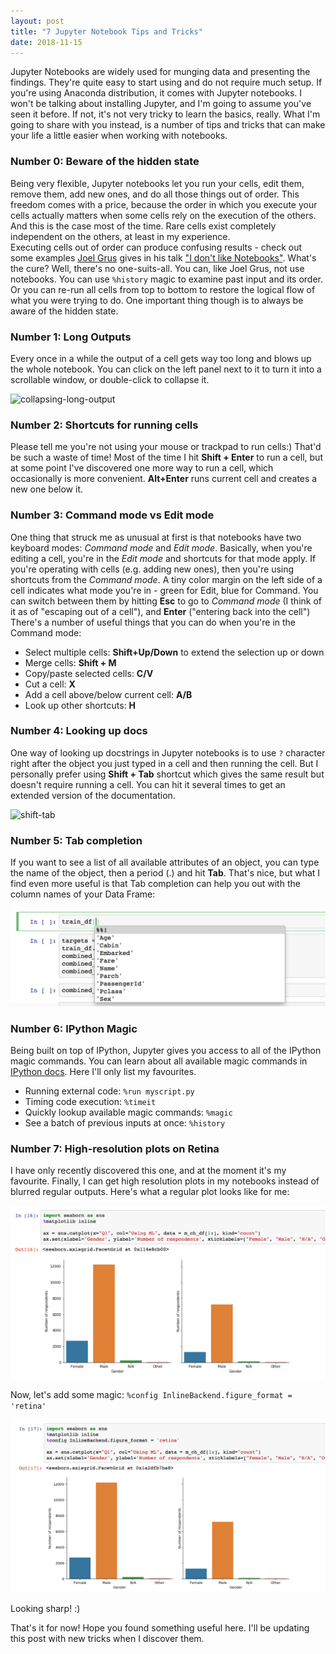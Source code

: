 ```yaml
---
layout: post
title: "7 Jupyter Notebook Tips and Tricks"
date: 2018-11-15
---
```


Jupyter Notebooks are widely used for munging data and presenting the findings. 
They're quite easy to start using and do not require much setup. 
If you're using Anaconda distribution, it comes with Jupyter notebooks. 
I won't be talking about installing Jupyter, and I'm going to assume you've seen it before. 
If not, it's not very tricky to learn the basics, really. 
What I'm going to share with you instead, is a number of tips and tricks that can make your life a 
little easier when working with notebooks.

### Number 0: Beware of the hidden state

Being very flexible, Jupyter notebooks let you run your cells, edit them, remove them, add new ones, 
and do all those things out of order. This freedom comes with a price, because the order in which 
you execute your cells actually matters when some cells rely on the execution of the others. 
And this is the case most of the time. Rare cells exist completely independent on the others, 
at least in my experience.  
Executing cells out of order can produce confusing results - check out some examples 
[Joel Grus](https://twitter.com/joelgrus) gives in his talk ["I don't like Notebooks"](https://youtu.be/7jiPeIFXb6U). 
What's the cure? Well, there's no one-suits-all. You can, like Joel Grus, not use notebooks. 
You can use `%history` magic to examine past input and its order. Or you can re-run all cells from 
top to bottom to restore the logical flow of what you were trying to do. One important thing though is 
to always be aware of the hidden state. 

### Number 1: Long Outputs

Every once in a while the output of a cell gets way too long and blows up the whole notebook. 
You can click on the left panel next to it to turn it into a scrollable window, or double-click 
to collapse it. 

![collapsing-long-output](/images/jupyter-long-output.gif)

### Number 2: Shortcuts for running cells

Please tell me you're not using your mouse or trackpad to run cells:) That'd be such a waste of time! 
Most of the time I hit **Shift + Enter** to run a cell, but at some point I've discovered one more way 
to run a cell, which occasionally is more convenient. **Alt+Enter** runs current cell and creates a 
new one below it.

### Number 3: Command mode vs Edit mode

One thing that struck me as unusual at first is that notebooks have two keyboard modes: 
*Command mode* and *Edit mode*. 
Basically, when you're editing a cell, you're in the *Edit mode* and shortcuts for that mode apply. 
If you're operating with cells (e.g. adding new ones), then you're using shortcuts from the *Command mode*. 
A tiny color margin on the left side of a cell indicates what mode you're in - green for Edit, 
blue for Command. You can switch between them by hitting **Esc** to go to *Command mode* 
(I think of it as of "escaping out of a cell"), and **Enter** ("entering back into the cell")
There's a number of useful things that you can do when you're in the Command mode:
* Select multiple cells: **Shift+Up/Down** to extend the selection up or down
* Merge cells: **Shift + M**
* Copy/paste selected cells: **C/V**
* Cut a cell: **X**
* Add a cell above/below current cell: **A/B**
* Look up other shortcuts: **H**

### Number 4: Looking up docs

One way of looking up docstrings in Jupyter notebooks is to use `?` character right after the object 
you just typed in a cell and then running the cell. But I personally prefer using **Shift + Tab** 
shortcut which gives the same result but doesn't require running a cell. You can hit it several times 
to get an extended version of the documentation.

![shift-tab](/images/shift-tab.gif)

### Number 5: Tab completion

If you want to see a list of all available attributes of an object, you can type the name of the 
object, then a period (.) and hit **Tab**. That's nice, but what I find even more useful is that 
Tab completion can help you out with the column names of your Data Frame:

![tab-completion](/images/tab-completion.png)

### Number 6: IPython Magic

Being built on top of IPython, Jupyter gives you access to all of the IPython magic commands. 
You can learn about all available magic commands in 
[IPython docs](https://ipython.readthedocs.io/en/stable/interactive/magics.html). 
Here I'll only list my favourites.
* Running external code: `%run myscript.py`
* Timing code execution: `%timeit`
* Quickly lookup available magic commands: `%magic`
* See a batch of previous inputs at once: `%history`

### Number 7: High-resolution plots on Retina

I have only recently discovered this one, and at the moment it's my favourite. 
Finally, I can get high resolution plots in my notebooks instead of blurred regular outputs.
Here's what a regular plot looks like for me: 

![non-retina](/images/non-retina.png)

Now, let's add some magic:  `%config InlineBackend.figure_format = 'retina'`

![retina-magic](/images/retina.png)
 
Looking sharp! :)

That's it for now! Hope you found something useful here. 
I'll be updating this post with new tricks when I discover them.  
 
 


 
  


